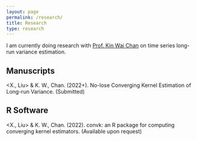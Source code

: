 ```yaml
---
layout: page
permalink: /research/
title: Research
type: research
---
```


I am currently doing research with [Prof. Kin Wai Chan](https://sites.google.com/site/kwchankeith/home?authuser=0) on time series long-run variance estimation.

## Manuscripts
<X., Liu> & K. W., Chan. (2022+). No-lose Converging Kernel Estimation of Long-run Variance. (Submitted)

## R Software
<X., Liu> & K. W., Chan. (2022). convk: an R package for computing converging kernel estimators.
(Available upon request)
